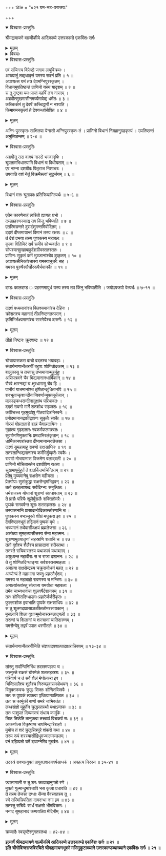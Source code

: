 +++
title = "०२१ यम-भट-पराजयः"

+++

<details open><summary>विश्वास-प्रस्तुतिः</summary>

श्रीमद्रामायणे वाल्मीकीये आदिकाव्ये उत्तरकाण्डे एकविंशः सर्गः
</details>

<details><summary>मूलम्</summary>

श्रीमद्रामायणे वाल्मीकीये आदिकाव्ये उत्तरकाण्डे एकविंशः सर्गः
</details>

<details><summary>विषयाः</summary>

यमेन स्व-भवनम् आगतं नारदं प्रत्यभिवादन-पूर्वकम्  
आगमन-प्रयोजन-प्रश्नः ॥ १ ॥  
नारदेन तं प्रति रणाय रावणागमन-निवेदनेन सज्जी-भवन-चोदना ॥ २ ॥  
अत्रान्तरे संयमनीं प्रविष्टेन रावणेन  
यम-भट-पीड्यमान--नाना-नारकि-जन--विमोचनम् ॥ ३ ॥  
ततो रुष्टैर् यम-भटैः  
स-प्रतिरोधम् आयोधने  
रावणेन पाशुपतास्त्र-प्रयोगेण  
यम-सेना-विध्वंसन-पूर्वकम् उच्चैर् गर्जनम् ॥ ४ ॥
</details>

<details open><summary>विश्वास-प्रस्तुतिः</summary>

एवं संचिन्त्य विप्रेन्द्रो जगाम लघुविक्रमः ।  
आख्यातुं तद्यथावृत्तं यमस्य सदनं प्रति ॥ १ ॥  
अपश्यत्स यमं तत्र देवमग्निपुरस्कृतम् ।  
विधानमुपतिष्ठन्तं प्राणिनो यस्य यादृशम् ॥ २ ॥  
स तु दृष्ट्वा यमः प्राप्तं महर्षिं तत्र नारदम् ।  
अब्रवीत्सुखमासीनमर्घ्यमावेद्य धर्मतः ॥ ३ ॥  
कच्चित्क्षेमं तु देवर्षे कच्चिद्धर्मो न नश्यति ।  
किमागमनकृत्यं ते देवगन्धर्वसेवित ॥ ४ ॥
</details>

<details><summary>मूलम्</summary>

एवं संचिन्त्य विप्रेन्द्रो जगाम लघुविक्रमः ।  
आख्यातुं तद्यथावृत्तं यमस्य सदनं प्रति ॥ १ ॥  
अपश्यत्स यमं तत्र देवमग्निपुरस्कृतम् ।  
विधानमुपतिष्ठन्तं प्राणिनो यस्य यादृशम् ॥ २ ॥  
स तु दृष्ट्वा यमः प्राप्तं महर्षिं तत्र नारदम् ।  
अब्रवीत्सुखमासीनमर्घ्यमावेद्य धर्मतः ॥ ३ ॥  
कच्चित्क्षेमं तु देवर्षे कच्चिद्धर्मो न नश्यति ।  
किमागमनकृत्यं ते देवगन्धर्वसेवित ॥ ४ ॥
</details>

अग्निः पुरस्कृतः साक्षितया येनासौ अग्निपुरस्कृतः तं । प्राणिनो विधानं निग्रहानुग्रहकृत्यं । उपतिष्ठन्तं अनुतिष्ठन्तम् ॥ २-४ ॥

<details open><summary>विश्वास-प्रस्तुतिः</summary>

अब्रवीत्तु तदा वाक्यं नारदो भगवानृषिः ।  
श्रूयतामभिधास्यामि विधानं च विधीयताम् ॥ ५ ॥  
एष नाम्ना दशग्रीवः पितृराज निशाचरः ।  
उपयाति वशं नेतुं विक्रमैस्त्वां सुदुर्जयम् ॥ ६ ॥
</details>

<details><summary>मूलम्</summary>

अब्रवीत्तु तदा वाक्यं नारदो भगवानृषिः ।  
श्रूयतामभिधास्यामि विधानं च विधीयताम् ॥ ५ ॥  
एष नाम्ना दशग्रीवः पितृराज निशाचरः ।  
उपयाति वशं नेतुं विक्रमैस्त्वां सुदुर्जयम् ॥ ६ ॥
</details>

विधानं मत्तः श्रुतापदः प्रतिक्रियामित्यर्थः ॥ ५-६ ॥

<details open><summary>विश्वास-प्रस्तुतिः</summary>

एतेन कारणेनाहं त्वरितो ह्यागतः प्रभो ।  
दण्डप्रहरणस्याद्य तव किंतु भविष्यति ॥ ७ ॥  
एतस्मिन्नन्तरे दुरादंशुमन्तमिवोदितम् ।  
ददर्श दीप्तमायान्तं विमानं तस्य रक्षसः ॥ ८ ॥  
तं देशं प्रभया तस्य पुष्पकस्य महाबलः ।  
कृत्वा वितिमिरं सर्वं समीपं सोभ्यवर्तत ॥ ९ ॥  
सोपश्यत्सुमहाबाहुर्दशग्रीवस्ततस्ततः ।  
प्राणिनः सुकृतं कर्म भुञ्जानांश्चैव दुष्कृतम् ॥ १० ॥  
अपश्यत्सैनिकांश्चास्य यमस्यानुचरैः सह ।  
यमस्य पुरुषैरुग्रैर्घोररूपैर्भयानकैः ॥ ११ ॥
</details>

<details><summary>मूलम्</summary>

एतेन कारणेनाहं त्वरितो ह्यागतः प्रभो ।  
दण्डप्रहरणस्याद्य तव किंतु भविष्यति ॥ ७ ॥  
एतस्मिन्नन्तरे दुरादंशुमन्तमिवोदितम् ।  
ददर्श दीप्तमायान्तं विमानं तस्य रक्षसः ॥ ८ ॥  
तं देशं प्रभया तस्य पुष्पकस्य महाबलः ।  
कृत्वा वितिमिरं सर्वं समीपं सोभ्यवर्तत ॥ ९ ॥  
सोपश्यत्सुमहाबाहुर्दशग्रीवस्ततस्ततः ।  
प्राणिनः सुकृतं कर्म भुञ्जानांश्चैव दुष्कृतम् ॥ १० ॥  
अपश्यत्सैनिकांश्चास्य यमस्यानुचरैः सह ।  
यमस्य पुरुषैरुग्रैर्घोररूपैर्भयानकैः ॥ ११ ॥
</details>

दण्डः कालदण्ड ः प्रहरणमायुधं यस्य तस्य तव किंनु भविष्यतीति । जयोऽपजयो वेत्यर्थः ॥ ७-११ ॥

<details open><summary>विश्वास-प्रस्तुतिः</summary>

ददर्श वध्यमानांश्च क्लिश्यमानांश्च देहिनः ।  
क्रोशतश्च महानादं तीव्रनिष्टनतत्परान् ।  
कृमिभिर्भक्ष्यमाणांश्च सारमेयैश्च दारुणैः ॥ १२ ॥
</details>

<details><summary>मूलम्</summary>

ददर्श वध्यमानांश्च क्लिश्यमानांश्च देहिनः ।  
क्रोशतश्च महानादं तीव्रनिष्टनतत्परान् ।  
कृमिभिर्भक्ष्यमाणांश्च सारमेयैश्च दारुणैः ॥ १२ ॥
</details>

तीव्रो निष्टनः क्रूरशब्दः ॥ १२ ॥

<details open><summary>विश्वास-प्रस्तुतिः</summary>

श्रोत्रायासकरा वाचो वदतश्च भयावहाः ।  
संतार्यमाणान्वैतरणीं बहुशः शोणितोदकाम् ॥ १३ ॥  
बालुकासु च तप्तासु तप्यमानान्मुहुर्मुहुः ।  
असिपत्रवने चैव भिद्यमानानधार्मिकान् ॥ १४ ॥  
रौरवे क्षारनद्यां च क्षुरधारासु चैव हि ।  
पानीयं याचमानांश्च तृषितान्क्षुधितानपि ॥ १५ ॥  
शवभूतान्कृशान्दीनान्विवर्णान्मुक्तमूर्धजान् ।  
मलपङ्कधरान्दीनान्रूक्षांथ परिधावतः ।  
ददर्श रावणो मार्गे शतशोथ सहस्रशः ॥ १६ ॥  
कांश्चिच्च गृहमुख्येषु गीतवादित्रनिस्वनैः ।  
प्रमोदमानानद्राक्षीद्रावणः सुकृतैः स्वकैः ॥ १७ ॥  
गोरसं गोप्रदातारो ह्यन्नं चैवान्नदायिनः ।  
गृहांश्च गृहदातारः स्वकर्मफलमश्वतः ।  
सुवर्णमणिमुक्ताभिः प्रमदाभिरलंकृतान् ॥ १८ ॥  
धार्मिकानपरांस्तत्र दीप्यमानान्स्वतेजसा ।  
ददर्श सुमहाबाहू रावणो राक्षसाधिपः ॥ १९ ॥  
ततस्तान्भिद्यमानांश्च कर्मभिर्दुष्कृतैः स्वकैः ।  
रावणो मोचयामास विक्रमेण बलाद्बली ॥ २० ॥  
प्राणिनो मोचितास्तेन दशग्रीवेण रक्षसा ।  
सुखमापुर्मुहूर्तं ते ह्यतर्कितमचिन्तितम् ॥ २१ ॥  
प्रेतेषु मुच्यमानेषु राक्षसेन महीयसा ।  
प्रेतगोपाः सुसंक्रुद्धा राक्षसेन्द्रमभिद्रवन् ॥ २२ ॥  
ततो हलहलाशब्दः सर्वदिग्भ्यः समुत्थितः ।  
धर्मराजस्य योधानां शूराणां संप्रधावताम् ॥ २३ ॥  
ते प्रासैः परिघैः शूलैर्मुसलैः शक्तितोमरैः ।  
पुष्पकं समवर्षन्त शूराः शतसहस्रशः ॥ २४ ॥  
तस्यासनानि प्रासादान्वेदिकास्तोरणानि च ।  
पुष्पकस्य बभञ्जुस्ते शीघ्रं मधुकरा इव ॥ २५ ॥  
देवनिष्ठानभूतं तद्विमानं पुष्पकं मृधे ।  
भज्यमानं तथैवासीदक्षयं ब्रह्मतेजसा ॥ २६ ॥  
असंख्या सुमहत्यासीत्तस्य सेना महात्मनः ।  
शूराणामुग्रयातॄणां सहस्राणि शतानि च ॥ २७ ॥  
ततो वृक्षैश्च शैलैश्च प्रासादानां शतैस्तथा ।  
ततस्ते सचिवास्तस्य यथाकामं यथाबलम् ।  
अयुध्यन्त महावीराः स च राजा दशाननः ॥ २८ ॥  
ते तु शोणितदिग्धाङ्गाः सर्वशस्त्रसमाहताः ।  
अमात्या राक्षसेन्द्रस्य चक्रुरायोधनं महत् ॥ २९ ॥  
अन्योन्यं ते महाभागा जघ्नुः प्रहरणैर्भृशम् ।  
यमस्य च महाबाहो रावणस्य च मन्त्रिणः ॥ ३० ॥  
अमात्यांस्तांस्तु संत्यज्य यमयोधा महाबलाः ।  
तमेव चाभ्यधावन्त शूलवर्षैर्दशाननम् ॥ ३१ ॥  
ततः शोणितदिग्धाङ्गः प्रहारैर्जर्जरीकृतः ।  
फुल्लाशोक इवाभाति पुष्पके राक्षसाधिपः ॥ ३२ ॥  
स तु शूलगदाप्रासाञ्छक्तितोमरसायकान् ।  
मुसलानि शिला वृक्षान्मुमोचास्त्रबलाद्बली ॥ ३३ ॥  
तरूणां च शिलानां च शस्त्राणां चातिदारुणम् ।  
यमसैन्येषु तद्वर्षं पपात धरणीतले ॥ ३४ ॥
</details>

<details><summary>मूलम्</summary>

श्रोत्रायासकरा वाचो वदतश्च भयावहाः ।  
संतार्यमाणान्वैतरणीं बहुशः शोणितोदकाम् ॥ १३ ॥  
बालुकासु च तप्तासु तप्यमानान्मुहुर्मुहुः ।  
असिपत्रवने चैव भिद्यमानानधार्मिकान् ॥ १४ ॥  
रौरवे क्षारनद्यां च क्षुरधारासु चैव हि ।  
पानीयं याचमानांश्च तृषितान्क्षुधितानपि ॥ १५ ॥  
शवभूतान्कृशान्दीनान्विवर्णान्मुक्तमूर्धजान् ।  
मलपङ्कधरान्दीनान्रूक्षांथ परिधावतः ।  
ददर्श रावणो मार्गे शतशोथ सहस्रशः ॥ १६ ॥  
कांश्चिच्च गृहमुख्येषु गीतवादित्रनिस्वनैः ।  
प्रमोदमानानद्राक्षीद्रावणः सुकृतैः स्वकैः ॥ १७ ॥  
गोरसं गोप्रदातारो ह्यन्नं चैवान्नदायिनः ।  
गृहांश्च गृहदातारः स्वकर्मफलमश्वतः ।  
सुवर्णमणिमुक्ताभिः प्रमदाभिरलंकृतान् ॥ १८ ॥  
धार्मिकानपरांस्तत्र दीप्यमानान्स्वतेजसा ।  
ददर्श सुमहाबाहू रावणो राक्षसाधिपः ॥ १९ ॥  
ततस्तान्भिद्यमानांश्च कर्मभिर्दुष्कृतैः स्वकैः ।  
रावणो मोचयामास विक्रमेण बलाद्बली ॥ २० ॥  
प्राणिनो मोचितास्तेन दशग्रीवेण रक्षसा ।  
सुखमापुर्मुहूर्तं ते ह्यतर्कितमचिन्तितम् ॥ २१ ॥  
प्रेतेषु मुच्यमानेषु राक्षसेन महीयसा ।  
प्रेतगोपाः सुसंक्रुद्धा राक्षसेन्द्रमभिद्रवन् ॥ २२ ॥  
ततो हलहलाशब्दः सर्वदिग्भ्यः समुत्थितः ।  
धर्मराजस्य योधानां शूराणां संप्रधावताम् ॥ २३ ॥  
ते प्रासैः परिघैः शूलैर्मुसलैः शक्तितोमरैः ।  
पुष्पकं समवर्षन्त शूराः शतसहस्रशः ॥ २४ ॥  
तस्यासनानि प्रासादान्वेदिकास्तोरणानि च ।  
पुष्पकस्य बभञ्जुस्ते शीघ्रं मधुकरा इव ॥ २५ ॥  
देवनिष्ठानभूतं तद्विमानं पुष्पकं मृधे ।  
भज्यमानं तथैवासीदक्षयं ब्रह्मतेजसा ॥ २६ ॥  
असंख्या सुमहत्यासीत्तस्य सेना महात्मनः ।  
शूराणामुग्रयातॄणां सहस्राणि शतानि च ॥ २७ ॥  
ततो वृक्षैश्च शैलैश्च प्रासादानां शतैस्तथा ।  
ततस्ते सचिवास्तस्य यथाकामं यथाबलम् ।  
अयुध्यन्त महावीराः स च राजा दशाननः ॥ २८ ॥  
ते तु शोणितदिग्धाङ्गाः सर्वशस्त्रसमाहताः ।  
अमात्या राक्षसेन्द्रस्य चक्रुरायोधनं महत् ॥ २९ ॥  
अन्योन्यं ते महाभागा जघ्नुः प्रहरणैर्भृशम् ।  
यमस्य च महाबाहो रावणस्य च मन्त्रिणः ॥ ३० ॥  
अमात्यांस्तांस्तु संत्यज्य यमयोधा महाबलाः ।  
तमेव चाभ्यधावन्त शूलवर्षैर्दशाननम् ॥ ३१ ॥  
ततः शोणितदिग्धाङ्गः प्रहारैर्जर्जरीकृतः ।  
फुल्लाशोक इवाभाति पुष्पके राक्षसाधिपः ॥ ३२ ॥  
स तु शूलगदाप्रासाञ्छक्तितोमरसायकान् ।  
मुसलानि शिला वृक्षान्मुमोचास्त्रबलाद्बली ॥ ३३ ॥  
तरूणां च शिलानां च शस्त्राणां चातिदारुणम् ।  
यमसैन्येषु तद्वर्षं पपात धरणीतले ॥ ३४ ॥
</details>

संतार्यमाणान्वैतरणीमिति संज्ञापदवशात्पादाक्षराधिक्यम् ॥ १३-३४ ॥

<details open><summary>विश्वास-प्रस्तुतिः</summary>

तांस्तु सर्वान्विनिर्भिध तदस्रमपहत्य च ।  
जघ्नुस्ते राक्षसं घोरमेकं शतसहस्रशः ॥ ३५ ॥  
परिवार्य च तं सर्वे शैलं मेघोत्करा इव ।  
भिन्दिपालैश्च शूलैश्च निरुच्छ्वासमपोथयन् ॥ ३६ ॥  
विमुक्तकवचः क्रुद्धः सिक्तः शोणितविस्रवैः ।  
ततः स पुष्पकं त्यक्त्वा पृथिव्यामवतिष्ठत ॥ ३७ ॥  
ततः स कार्मुकी बाणी समरे चाभिवर्तत ।  
लब्धसंज्ञो मुहूर्तेन क्रुद्धस्तस्थौ यथाऽन्तकः ॥ ३८ ॥  
ततः पाशुपतं दिव्यमस्त्रं संधाय कार्मुके ।  
तिष्ठ तिष्ठेति तानुक्त्वा तच्चापं विचकर्ष सः ॥ ३९ ॥  
आकर्णात्स विकृष्याथ चापमिन्द्रारिराहवे ।  
मुमोच तं शरं क्रुद्धस्त्रिपुरे शंकरो यथा ॥ ४० ॥  
तस्य रूपं शरस्यासीद्विधूमज्वालमण्डलम् ।  
वनं दहिष्यतो घर्मे दावाग्नेरिव मूर्च्छतः ॥ ४१ ॥
</details>

<details><summary>मूलम्</summary>

तांस्तु सर्वान्विनिर्भिध तदस्रमपहत्य च ।  
जघ्नुस्ते राक्षसं घोरमेकं शतसहस्रशः ॥ ३५ ॥  
परिवार्य च तं सर्वे शैलं मेघोत्करा इव ।  
भिन्दिपालैश्च शूलैश्च निरुच्छ्वासमपोथयन् ॥ ३६ ॥  
विमुक्तकवचः क्रुद्धः सिक्तः शोणितविस्रवैः ।  
ततः स पुष्पकं त्यक्त्वा पृथिव्यामवतिष्ठत ॥ ३७ ॥  
ततः स कार्मुकी बाणी समरे चाभिवर्तत ।  
लब्धसंज्ञो मुहूर्तेन क्रुद्धस्तस्थौ यथाऽन्तकः ॥ ३८ ॥  
ततः पाशुपतं दिव्यमस्त्रं संधाय कार्मुके ।  
तिष्ठ तिष्ठेति तानुक्त्वा तच्चापं विचकर्ष सः ॥ ३९ ॥  
आकर्णात्स विकृष्याथ चापमिन्द्रारिराहवे ।  
मुमोच तं शरं क्रुद्धस्त्रिपुरे शंकरो यथा ॥ ४० ॥  
तस्य रूपं शरस्यासीद्विधूमज्वालमण्डलम् ।  
वनं दहिष्यतो घर्मे दावाग्नेरिव मूर्च्छतः ॥ ४१ ॥
</details>

तदस्त्रं रावणप्रयुक्तं प्रागुक्तशस्त्रवर्षसाधकं । अपहत्य निरस्य ॥ ३५-४१ ॥

<details open><summary>विश्वास-प्रस्तुतिः</summary>

ज्वालामाली स तु शरः क्रव्यादानुगतो रणे ।  
मुक्तो गुल्मान्द्रुमांश्चापि भस कृत्वा प्रधावति ॥ ४२ ॥  
ते तस्य तेजसा दग्धाः सैन्या वैवस्वतस्य तु ।  
रणे तस्मिन्निपतिता दावदग्धा नगा इव ॥ ४३ ॥  
ततस्तु सचिवैः सार्धं राक्षसो भीमविक्रमः ।  
ननाद सुमहानादं कम्पयन्निव मेदिनीम् ॥ ४४ ॥
</details>

<details><summary>मूलम्</summary>

ज्वालामाली स तु शरः क्रव्यादानुगतो रणे ।  
मुक्तो गुल्मान्द्रुमांश्चापि भस कृत्वा प्रधावति ॥ ४२ ॥  
ते तस्य तेजसा दग्धाः सैन्या वैवस्वतस्य तु ।  
रणे तस्मिन्निपतिता दावदग्धा नगा इव ॥ ४३ ॥  
ततस्तु सचिवैः सार्धं राक्षसो भीमविक्रमः ।  
ननाद सुमहानादं कम्पयन्निव मेदिनीम् ॥ ४४ ॥
</details>

क्रव्यादैः स्वसृष्टैरनुगतस्तथा ॥ ४२-४४ ॥

**इत्यार्षे श्रीमद्रामायणे वाल्मीकीये आदिकाव्ये उत्तरकाण्डे एकविंशः सर्गः ॥ २१ ॥  
इति श्रीगोविन्दराजविरचिते श्रीमद्रामायणभूषणे मणिमुकुटाख्याने उत्तरकाण्डव्याख्याने एकविंशः सर्गः ॥ २१ ॥**
